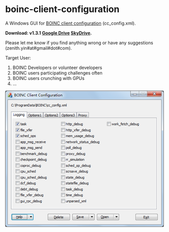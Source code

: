 # boinc-client-configuration

A Windows GUI for [BOINC client configuration](http://boinc.berkeley.edu/wiki/Client_configuration) (cc\_config.xml).

**Download: v1.3.1 [Google Drive](https://drive.google.com/file/d/0B7gS2LYSNsbLS0NidnZ6RGRGTUE/edit?usp=sharing) [SkyDrive](http://sdrv.ms/1agtsZQ).**

Please let me know if you find anything wrong or have any suggestions (zenith.yin#at#gmail#dot#com).

Target User:
  1. BOINC Developers or volunteer developers
  1. BOINC users participating challenges often
  1. BOINC users crunching with GPUs
  1. ...

![Screenshot.png](Screenshot.png)
